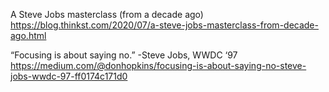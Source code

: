 
A Steve Jobs masterclass (from a decade ago)
https://blog.thinkst.com/2020/07/a-steve-jobs-masterclass-from-decade-ago.html

“Focusing is about saying no.” -Steve Jobs, WWDC ‘97
https://medium.com/@donhopkins/focusing-is-about-saying-no-steve-jobs-wwdc-97-ff0174c171d0